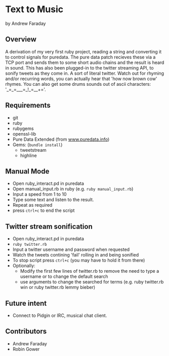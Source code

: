 Text to Music
=============
by Andrew Faraday

Overview
--------
A derivation of my very first ruby project, reading a string and converting it to control signals for puredata. The pure data patch recieves these via a TCP port and sends them to some short audio chains and the result is heard in sound.
This has also been plugged-in to the twitter streaming API, to sonify tweets as they come in. A sort of literal twitter. 
Watch out for rhyming and/or recurring words, you can actually hear that 'how now brown cow' rhymes. You can also get some drums sounds out of ascii characters: '\_=\_=\_\_\_=\_\!\_=\_\_\+='.

Requirements
------------
* git 
* ruby
* rubygems 
* openssl-lib
* Pure Data Extended (from www.puredata.info)
* Gems: (`bundle install`)
    * tweetstream
    * highline

Manual Mode
-----------
* Open ruby_interact.pd in puredata
* Open manual_input.rb in ruby (e.g. `ruby manual_input.rb`)
* Input a speed from 1 to 10
* Type some text and listen to the result.
* Repeat as required
* press `ctrl+c` to end the script

Twitter stream sonification
---------------------------
* Open ruby_interact.pd in puredata
* `ruby twitter.rb`
* Input a twitter username and password when requested
* Watch the tweets contining 'fail' rolling in and being sonified
* To stop script press `ctrl+c` (you may have to hold it from there)
* Optionally:
    * Modify the first few lines of twitter.rb to remove the need to type a username or to change the default search
    * use arguments to change the searched for terms (e.g. ruby twitter.rb win or ruby twitter.rb lemmy bieber)

Future intent
-------------
* Connect to Pidgin or IRC, musical chat client. 

Contributors
------------
* Andrew Faraday
* Robin Gower
